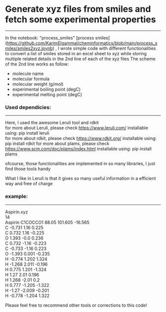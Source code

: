 # Generate xyz files from smiles and fetch some experimental properties
---------------------------------------------------------------------
In the notebook: "process_smiles" [process smiles] (https://github.com/KarimElgammal/cheminformatics/blob/main/process_smiles/smiles2xyz.ipynb)
, I wrote simple code with different functionalities to convert a list of smiles stored in an excel sheet to xyz while storing multiple related details in the 2nd line of each of the xyz files
The scheme of the 2nd line works as follow:
* molecule name
* molecular formula 
* molecular weight (g/mol)
* experimental boiling point (degC)
* experimental melting point (degC)

### Used dependicies:
-------------------
Here, I used the awesome Leruli tool and rdkit <br>
for more about Leruli, please check https://www.leruli.com/ installable using: pip install leruli <br>
for more about rdkit, please check https://www.rdkit.org/   installable using: pip install rdkit
for more about plams, please check https://www.scm.com/doc/plams/index.html installable using: pip install plams

ofcourse, those functionalities are implemented in so many libraries, I just find those tools handy

What I like in Leruli is that it gives so many useful information in a efficient way and free of charge


### example:
--------
Aspirin.xyz
<br>14
<br>Aspirin C1COCCO1 88.05 101.605 -16.565
<br>C -0.731 1.16 0.225
<br>C 0.732 1.16 -0.225
<br>O 1.393 -0.0 0.236
<br>C 0.732 -1.16 -0.223
<br>C -0.733 -1.16 0.223
<br>O -1.393 0.001 -0.235
<br>H -0.774 1.202 1.324
<br>H -1.268 2.011 -0.196
<br>H 0.775 1.201 -1.324
<br>H 1.27 2.01 0.196
<br>H 1.268 -2.01 0.2
<br>H 0.777 -1.205 -1.322
<br>H -1.27 -2.009 -0.201
<br>H -0.778 -1.204 1.322

Please feel free to recommend other tools or corrections to this code!